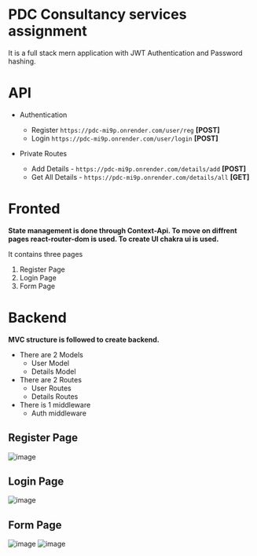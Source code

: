 # PDC Consultancy services assignment

It is a full stack mern application with JWT Authentication and Password hashing.

# API 
- Authentication
  - Register `https://pdc-mi9p.onrender.com/user/reg` **[POST]**
  - Login `https://pdc-mi9p.onrender.com/user/login` **[POST]**

- Private Routes
  - Add Details - `https://pdc-mi9p.onrender.com/details/add` **[POST]**
  - Get All Details - `https://pdc-mi9p.onrender.com/details/all` **[GET]**
  

# Fronted

**State management is done through Context-Api. To move on diffrent pages react-router-dom is used. To create UI chakra ui is used.**

It contains three pages
1. Register Page
2. Login Page
3. Form Page

# Backend

**MVC structure is followed to create backend.**

- There are 2 Models
  - User Model
  - Details Model
- There are 2 Routes
  - User Routes
  - Details Routes
- There is 1 middleware
  - Auth middleware

## Register Page
![image](https://github.com/UmaSahni/PCD--Fronted/assets/112793743/47436dff-5969-4eb8-80d2-04ce4810e572)

## Login Page
![image](https://github.com/UmaSahni/PCD--Fronted/assets/112793743/15d2a85a-9df6-4987-b09a-3f89012cc388)

## Form Page
![image](https://github.com/UmaSahni/PCD--Fronted/assets/112793743/1a408b81-13a2-41dc-bb14-2024f6ebb4d6)
![image](https://github.com/UmaSahni/PCD--Fronted/assets/112793743/d391dc54-8ad1-4930-a161-f6e39312734a)
